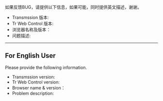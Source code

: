 如果反馈BUG，请提供以下信息，如果可能，同时提供英文描述，谢谢。
* Transmssion 版本: 
* Tr Web Control 版本: 
* 浏览器名称及版本：
* 问题描述:
--------------------
## For English User 
Please provide the following information.
* Transmssion version: 
* Tr Web Control version: 
* Browser name & version：
* Problem description:

